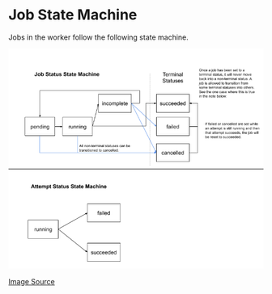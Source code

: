 # Job State Machine

Jobs in the worker follow the following state machine.

![Job state machine](../.gitbook/assets/job-state-machine.png) 

[Image Source](https://docs.google.com/drawings/d/1oMahOg1T8cssxiimV8u4lChbQP5D-wVrSjdMSgxdjiQ/edit?usp=sharing)

